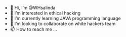- 👋 Hi, I’m @WHsalinda
- 👀 I’m interested in ethical hacking
- 🌱 I’m currently learning JAVA programming language
- 💞️ I’m looking to collaborate on white hackers team
- 📫 How to reach me ...

<!---
WHsalinda/WHsalinda is a ✨ special ✨ repository because its `README.md` (this file) appears on your GitHub profile.
You can click the Preview link to take a look at your changes.
--->
